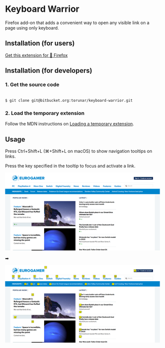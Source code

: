 # Keyboard Warrior

Firefox add-on that adds a convenient way to open any visible link on a page using only keyboard.

## Installation (for users)

[Get this extension for 🦊 Firefox](https://addons.mozilla.org/en-US/firefox/addon/keyboard-warrior/)

## Installation (for developers)

### 1. Get the source code

```bash

$ git clone git@bitbucket.org:torunar/keyboard-warrior.git

```

### 2. Load the temporary extension

Follow the MDN instructions on [Loading a temporary extension](https://developer.mozilla.org/en-US/docs/Tools/about:debugging#Extensions).

## Usage

Press Ctrl+Shift+L (⌘+Shift+L on macOS) to show navigation tooltips on links.

Press the key specified in the tooltip to focus and activate a link. 

![](/images/00-before.png)

➡

![](/images/01-after.png)
